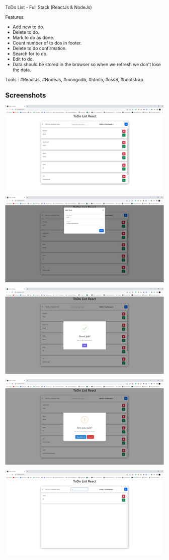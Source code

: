 ToDo List - Full Stack (ReactJs & NodeJs)

Features:

- Add new to do.
- Delete to do.
- Mark to do as done.
- Count number of to dos in footer.
- Delete to do confirmation.
- Search for to do.
- Edit to do.
- Data should be stored in the browser so when we refresh we don't lose the data.

Tools :
#ReactJs, #NodeJs, #mongodb, #html5, #css3, #bootstrap.

## Screenshots

![](./Screenshoots/1.jpg)

![](./Screenshoots/2.jpg)

![](./Screenshoots/3.jpg)

![](./Screenshoots/4.jpg)

![](./Screenshoots/5.jpg)
